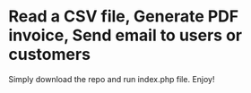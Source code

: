 # Read a CSV file, Generate PDF invoice, Send email to users or customers
Simply download the repo and run index.php file. Enjoy!

